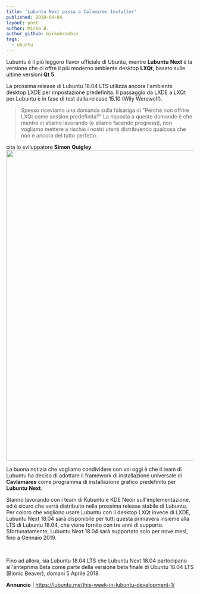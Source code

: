 ```yaml
---
title: 'Lubuntu Next passa a Calamares Installer'
published: 2018-04-04
layout: post
author: Mirko B.
author_github: mirkobrombin
tags:
  - ubuntu
---
```

<p>Lubuntu é il più leggero flavor ufficiale di Ubuntu, mentre <strong>Lubuntu</strong> <strong>Next</strong> é la versione che ci offre il più moderno ambiente desktop <strong>LXQt</strong>, basato sulle ultime versioni&nbsp;<strong>Qt</strong> <strong>5</strong>.</p><p>La prossima release di Lubuntu 18.04 LTS utilizza ancora l'ambiente desktop LXDE per impostazione predefinita. Il passaggio da LXDE a LXQt per Lubuntu è in fase di test dalla release 15.10 (Wily Werewolf).</p><blockquote><p>Spesso riceviamo una domanda sulla falsariga di "Perché non offrire LXQt come session predefinita?" La risposta a queste domande è che mentre ci stiamo lavorando (e stiamo facendo progressi), non vogliamo mettere a rischio i nostri utenti distribuendo qualcosa che non è ancora del tutto perfetto.</p></blockquote><p>cita lo sviluppatore <strong>Simon</strong> <strong>Quigley</strong>. <a href="https://linuxhub.it/wordpress/wp-content/uploads/2018/04/lubuntu-next-is-adopting-the-calamares-installer-continues-to-be-in-development-520533-2.jpg"><img class=" size-full wp-image-377" alt="" height="835" src="https://linuxhub.it/wordpress/wp-content/uploads/2018/04/lubuntu-next-is-adopting-the-calamares-installer-continues-to-be-in-development-520533-2.jpg" width="1344" /></a></p><p>La buona notizia che vogliamo condividere con voi oggi è che il team di Lubuntu ha deciso di adottare il framework di installazione universale di <strong>Cavlamares</strong> come programma di installazione grafico predefinito per <strong>Lubuntu</strong> <strong>Next</strong>.</p><p>Stanno lavorando con i team di Kubuntu e KDE Neon sull'implementazione, ed é sicuro che verrá distribuito nella prossima release stabile di Lubuntu. Per coloro che vogliono usare Lubuntu con il desktop LXQt invece di LXDE, Lubuntu Next 18.04 sarà disponibile per tutti questa primavera insieme alla LTS di Lubuntu 18.04, che viene fornito con tre anni di supporto. Sfortunatamente, Lubuntu Next 18.04 sarà supportato solo per nove mesi, fino a Gennaio 2019.</p><p>&nbsp;</p><p>Fino ad allora, sia Lubuntu 18.04 LTS che Lubuntu Next 18.04 partecipano all'anteprima Beta come parte della versione beta finale di Ubuntu 18.04 LTS (Bionic Beaver), domani 5 Aprile 2018.</p><p><strong>Annuncio</strong> |&nbsp;<a href="https://lubuntu.me/this-week-in-lubuntu-development-1/">https://lubuntu.me/this-week-in-lubuntu-development-1/</a></p>